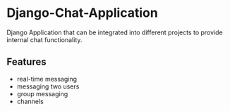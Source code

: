 # Django-Chat-Application
Django Application that can be integrated into different projects to provide internal chat functionality.

## Features
- real-time messaging
- messaging two users
- group messaging
- channels 
